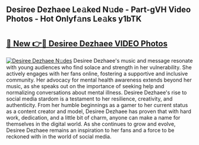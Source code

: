 ## Desiree Dezhaee Le𝚊ked N𝚞de - Part-gVH Video Photos - Hot Onlyf𝚊ns Le𝚊ks y1bTK

# <h2><a href="http://ab18353.deff.icu/?id=Desiree+Dezhaee">🔗 New 👉🔴 Desiree Dezhaee VIDEO Photos</a></h2>

[![Desiree Dezhaee N𝚞des](https://i.imgur.com/rIISA9y.gif)](http://ab18353.deff.icu/?id=Desiree+Dezhaee)
Desiree Dezhaee's music and message resonate with young audiences who find solace and strength in her vulnerability. She actively engages with her fans online, fostering a supportive and inclusive community. Her advocacy for mental health awareness extends beyond her music, as she speaks out on the importance of seeking help and normalizing conversations about mental illness. Desiree Dezhaee's rise to social media stardom is a testament to her resilience, creativity, and authenticity. From her humble beginnings as a gamer to her current status as a content creator and model, Desiree Dezhaee has proven that with hard work, dedication, and a little bit of charm, anyone can make a name for themselves in the digital world. As she continues to grow and evolve, Desiree Dezhaee remains an inspiration to her fans and a force to be reckoned with in the world of social media.
